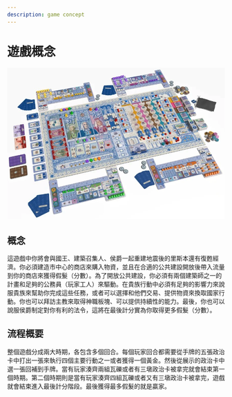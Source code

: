 ```yaml
---
description: game concept
---
```


# 遊戲概念

![game board](<.gitbook/assets/image (19).png>)

## 概念

這遊戲中你將會與國王、建築召集人、侯爵一起重建地震後的里斯本還有復甦經濟。你必須建造市中心的商店來購入物資，並且在合適的公共建設開放後帶入流量到你的商店來獲得假髮（分數）。為了開放公共建設，你必須有兩個建築師之一的計畫和足夠的公務員（玩家工人）來驅動。在貴族行動中必須有足夠的影響力來說服貴族來幫助你完成這些任務，或者可以選擇和他們交易、提供物資來換取國家行動。你也可以拜訪主教來取得神職板塊、可以提供持續性的能力。最後，你也可以說服侯爵制定對你有利的法令，這將在最後計分實為你取得更多假髮（分數）。

## 流程概要

整個遊戲分成兩大時期，各包含多個回合。每個玩家回合都需要從手牌的五張政治卡中打出一張來執行四個主要行動之一或者獲得一個黃金。然後從展示的政治卡中選一張回補到手牌。當有玩家湊齊兩組瓦礫或者有三墩政治卡被拿完就會結束第一個時期。第二個時期則是當有玩家湊齊四組瓦礫或者又有三墩政治卡被拿完，遊戲就會結束進入最後計分階段。最後獲得最多假髮的就是贏家。

